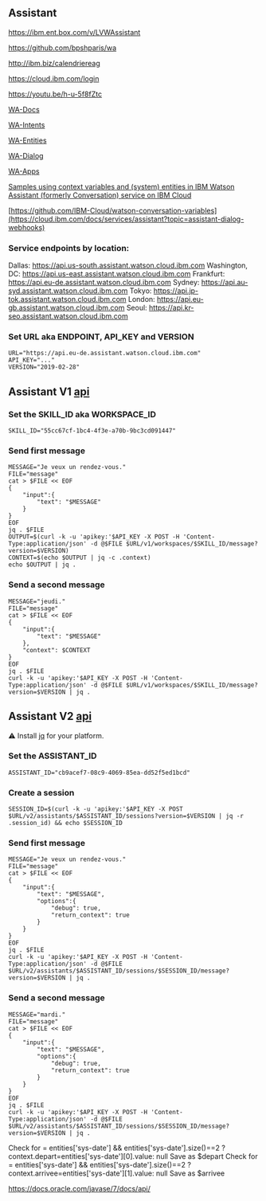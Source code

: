 <!--

# How to deploy and execute Hear&Know C-Cada Logger

:information_source: To keep your environment clean we will complete installation in a container

Install [Docker](<https://docs.docker.com/install/>)


> On host

Pull an Ubuntu, WebSphere Liberty Profile server image with ibmcloud and other tools...

```
sudo docker pull baudelaine/wlp
```

Get application code from github

```
sudo git clone https://github.com/baudelaine/hak
```

Change to application code directory

```
cd hak
```

Create hak container from baudelaine/wlp image and share application code with container

```
sudo docker run -p 80:9080 -tdi --name hak -v $PWD:/app baudelaine/wlp
```

Start container

	sudo docker start hak

Attach container

	sudo docker attach hak




> Inside container

Login to IBM Cloud

```
icl
```

:bulb: **icl** is an alias from ~/.bash_aliases. To guess which command is hidden behind this alias use: **command -v icl**

Create Cloudant service instance

```
ibmcloud resource service-instance-create db cloudantnosqldb lite eu-de -p '{"legacyCredentials": true}'
```

Create Cloudant service key

```
ibmcloud resource service-key-create dbKey Manager --instance-name db
```

Change to application code directory

```
cd /app
```

Set Cloudant credential and HAK UDP server parameters in **VCAP_SERVICES** environment variable

:warning: Be sure to run this command inside **/app** directory

```
. ./getResources.sh
```

Check **VCAP_SERVICES** environment variable is set

```
echo $VCAP_SERVICES | jq .
```

Start WebSphere Liberty Profile server

```
stwlp
```

:bulb: **stwlp** is an alias from ~/.bash_aliases. To guess which command is hidden behind this alias use: **command -v stwlp**


> On host

:checkered_flag: Browse  [app](http://localhost/app)

-->

## Assistant

https://ibm.ent.box.com/v/LVWAssistant

https://github.com/bpshparis/wa

http://ibm.biz/calendriereag

https://cloud.ibm.com/login



https://youtu.be/h-u-5f8fZtc



[WA-Docs](ibm.biz/wcsdocs)

[WA-Intents](ibm.biz/wcsintents)



[WA-Entities](ibm.biz/wcsentities)



[WA-Dialog](ibm.biz/wcsdialog)



[WA-Apps](ibm.biz/wcsapps)



[Samples using context variables and (system) entities in IBM Watson Assistant (formerly Conversation) service on IBM Cloud](https://github.com/IBM-Cloud/watson-conversation-variables)

[https://github.com/IBM-Cloud/watson-conversation-variables](https://cloud.ibm.com/docs/services/assistant?topic=assistant-dialog-webhooks)










### Service endpoints by location:

Dallas: https://api.us-south.assistant.watson.cloud.ibm.com
Washington, DC: https://api.us-east.assistant.watson.cloud.ibm.com
Frankfurt: https://api.eu-de.assistant.watson.cloud.ibm.com
Sydney: https://api.au-syd.assistant.watson.cloud.ibm.com
Tokyo: https://api.jp-tok.assistant.watson.cloud.ibm.com
London: https://api.eu-gb.assistant.watson.cloud.ibm.com
Seoul: https://api.kr-seo.assistant.watson.cloud.ibm.com


### Set URL aka ENDPOINT, API_KEY and VERSION

	URL="https://api.eu-de.assistant.watson.cloud.ibm.com"
	API_KEY="..."
	VERSION="2019-02-28"

## Assistant V1 [api](https://cloud.ibm.com/apidocs/assistant/assistant-v1)

### Set the SKILL_ID aka WORKSPACE_ID

	SKILL_ID="55cc67cf-1bc4-4f3e-a70b-9bc3cd091447"

### Send first message

	MESSAGE="Je veux un rendez-vous."
	FILE="message"
	cat > $FILE << EOF
	{
		"input":{
			"text": "$MESSAGE"
		}
	}
	EOF
	jq . $FILE
	OUTPUT=$(curl -k -u 'apikey:'$API_KEY -X POST -H 'Content-Type:application/json' -d @$FILE $URL/v1/workspaces/$SKILL_ID/message?version=$VERSION)
	CONTEXT=$(echo $OUTPUT | jq -c .context)
	echo $OUTPUT | jq .

### Send a second message

	MESSAGE="jeudi."
	FILE="message"
	cat > $FILE << EOF
	{
		"input":{
			"text": "$MESSAGE"
		},
		"context": $CONTEXT
	}
	EOF
	jq . $FILE
	curl -k -u 'apikey:'$API_KEY -X POST -H 'Content-Type:application/json' -d @$FILE $URL/v1/workspaces/$SKILL_ID/message?version=$VERSION | jq .

## Assistant V2 [api](https://cloud.ibm.com/apidocs/assistant/assistant-v2)

:warning: Install [jq](https://stedolan.github.io/jq/download/) for your platform.

### Set the ASSISTANT_ID

	ASSISTANT_ID="cb9acef7-08c9-4069-85ea-dd52f5ed1bcd"

### Create a session

	SESSION_ID=$(curl -k -u 'apikey:'$API_KEY -X POST $URL/v2/assistants/$ASSISTANT_ID/sessions?version=$VERSION | jq -r .session_id) && echo $SESSION_ID

### Send first message

	MESSAGE="Je veux un rendez-vous."
	FILE="message"
	cat > $FILE << EOF
	{
		"input":{
			"text": "$MESSAGE",
	        "options":{
	            "debug": true,
	            "return_context": true
	        }
		}
	}
	EOF
	jq . $FILE
	curl -k -u 'apikey:'$API_KEY -X POST -H 'Content-Type:application/json' -d @$FILE $URL/v2/assistants/$ASSISTANT_ID/sessions/$SESSION_ID/message?version=$VERSION | jq .

### Send a second message

	MESSAGE="mardi."
	FILE="message"
	cat > $FILE << EOF
	{
		"input":{
			"text": "$MESSAGE",
	        "options":{
	            "debug": true,
	            "return_context": true
	        }
		}
	}
	EOF
	jq . $FILE
	curl -k -u 'apikey:'$API_KEY -X POST -H 'Content-Type:application/json' -d @$FILE $URL/v2/assistants/$ASSISTANT_ID/sessions/$SESSION_ID/message?version=$VERSION | jq .



Check for = entities['sys-date'] && entities['sys-date'].size()==2 ? context.depart=entities['sys-date'][0].value: null
Save as $depart
Check for = entities['sys-date'] && entities['sys-date'].size()==2 ? context.arrivee=entities['sys-date'][1].value: null
Save as $arrivee




https://docs.oracle.com/javase/7/docs/api/



